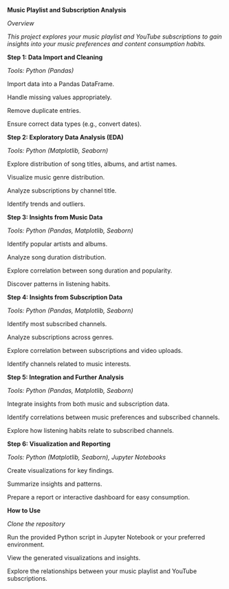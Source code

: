 **Music Playlist and Subscription Analysis**


*Overview*

*This project explores your music playlist and YouTube subscriptions to gain insights into your music preferences and content consumption habits.*

**Step 1: Data Import and Cleaning**

*Tools: Python (Pandas)*


Import data into a Pandas DataFrame.

Handle missing values appropriately.

Remove duplicate entries.

Ensure correct data types (e.g., convert dates).


**Step 2: Exploratory Data Analysis (EDA)**

*Tools: Python (Matplotlib, Seaborn)*

Explore distribution of song titles, albums, and artist names.

Visualize music genre distribution.

Analyze subscriptions by channel title.

Identify trends and outliers.


**Step 3: Insights from Music Data**

*Tools: Python (Pandas, Matplotlib, Seaborn)*


Identify popular artists and albums.

Analyze song duration distribution.

Explore correlation between song duration and popularity.

Discover patterns in listening habits.


**Step 4: Insights from Subscription Data**

*Tools: Python (Pandas, Matplotlib, Seaborn)*


Identify most subscribed channels.

Analyze subscriptions across genres.

Explore correlation between subscriptions and video uploads.

Identify channels related to music interests.


**Step 5: Integration and Further Analysis**

*Tools: Python (Pandas, Matplotlib, Seaborn)*


Integrate insights from both music and subscription data.

Identify correlations between music preferences and subscribed channels.

Explore how listening habits relate to subscribed channels.


**Step 6: Visualization and Reporting**

*Tools: Python (Matplotlib, Seaborn), Jupyter Notebooks*

Create visualizations for key findings.

Summarize insights and patterns.

Prepare a report or interactive dashboard for easy consumption.

**How to Use**

*Clone the repository*

Run the provided Python script in Jupyter Notebook or your preferred environment.

View the generated visualizations and insights.

Explore the relationships between your music playlist and YouTube subscriptions.
